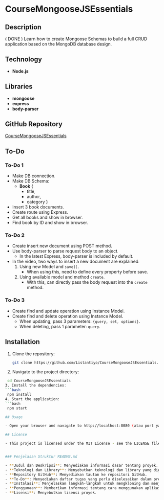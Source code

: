 # CourseMongooseJSEssentials

## Description
( DONE ) Learn how to create Mongoose Schemas to build a full CRUD application based on the MongoDB database design.

## Technology
- **Node.js**

## Libraries
- **mongoose**
- **express**
- **body-parser**

## GitHub Repository
[CourseMongooseJSEssentials](https://github.com/username/CourseMongooseJSEssentials)  <!-- Gantilah 'username' dengan nama pengguna GitHub Anda -->

## To-Do

### To-Do 1
- Make DB connection.
- Make DB Schema: 
  - **Book** { 
    - title, 
    - author, 
    - category 
  }
- Insert 3 book documents.
- Create route using Express.
- Get all books and show in browser.
- Find book by ID and show in browser.

### To-Do 2
- Create insert new document using POST method.
- Use body-parser to parse request body to an object.
  - In the latest Express, body-parser is included by default.
- In the video, two ways to insert a new document are explained:
  1. Using new Model and `save()`.
     - When using this, need to define every property before save.
  2. Using available model and method `create`.
     - With this, can directly pass the body request into the `create` method.

### To-Do 3
- Create find and update operation using Instance Model.
- Create find and delete operation using Instance Model.
  - When updating, pass 3 parameters: `{query, set, options}`.
  - When deleting, pass 1 parameter: `query`.

## Installation

1. Clone the repository:
   ```bash
   git clone https://github.com/Listantiyo/CourseMongooseJSEssentials.git
2. Navigate to the project directory:
  ```bash
   cd CourseMongooseJSEssentials
3. Install the dependencies:
  ```bash
   npm install
4. Start the application:
  ```bash
   npm start

## Usage

- Open your browser and navigate to http://localhost:8080 (atau port yang Anda gunakan) untuk melihat aplikasi berjalan.

## License

- This project is licensed under the MIT License - see the LICENSE file for details.


### Penjelasan Struktur README.md

- **Judul dan Deskripsi**: Menyediakan informasi dasar tentang proyek.
- **Teknologi dan Library**: Menyebutkan teknologi dan library yang digunakan dalam proyek.
- **Repository GitHub**: Menyediakan tautan ke repositori GitHub.
- **To-Do**: Menyediakan daftar tugas yang perlu diselesaikan dalam proyek.
- **Instalasi**: Menjelaskan langkah-langkah untuk mengkloning dan menjalankan proyek.
- **Penggunaan**: Memberikan informasi tentang cara menggunakan aplikasi setelah dijalankan.
- **Lisensi**: Menyebutkan lisensi proyek.